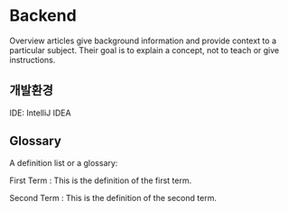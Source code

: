 # Backend

Overview articles give background information and provide context to a particular subject.
Their goal is to explain a concept, not to teach or give instructions.

## 개발환경

IDE: IntelliJ IDEA 

## Glossary

A definition list or a glossary:

First Term
: This is the definition of the first term.

Second Term
: This is the definition of the second term.

